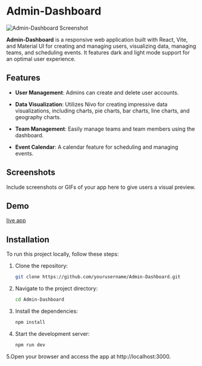 # Admin-Dashboard

![Admin-Dashboard Screenshot](screenshot.png)

**Admin-Dashboard** is a responsive web application built with React, Vite, and Material UI for creating and managing users, visualizing data, managing teams, and scheduling events. It features dark and light mode support for an optimal user experience.

## Features

- **User Management**: Admins can create and delete user accounts.

- **Data Visualization**: Utilizes Nivo for creating impressive data visualizations, including charts, pie charts, bar charts, line charts, and geography charts.

- **Team Management**: Easily manage teams and team members using the dashboard.

- **Event Calendar**: A calendar feature for scheduling and managing events.

## Screenshots

Include screenshots or GIFs of your app here to give users a visual preview.

## Demo

[live app](https://admin-dashboard-d178c.web.app/faq)

## Installation

To run this project locally, follow these steps:

1. Clone the repository:

   ```bash
   git clone https://github.com/yourusername/Admin-Dashboard.git
   
2. Navigate to the project directory:

   ```bash
   cd Admin-Dashboard

3. Install the dependencies:

   ```bash
   npm install

4. Start the development server:

   ```bash
   npm run dev

5.Open your browser and access the app at http://localhost:3000.
